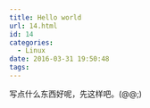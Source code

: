 ```yaml
---
title: Hello world
url: 14.html
id: 14
categories:
  - Linux
date: 2016-03-31 19:50:48
tags:
---
```


写点什么东西好呢，先这样吧。(@@;)